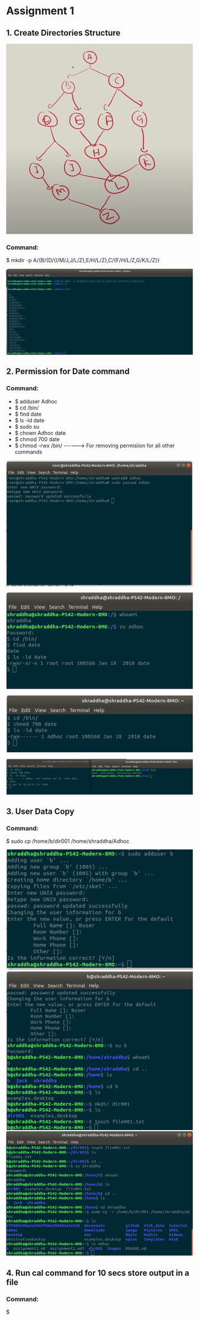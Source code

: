 # Assignment 1

## 1. Create Directories Structure

![Structure](Images/One1.png)

### Command:

$ mkdir -p A/{B/{D/{I/M/J,J/L/Z},E/H/L/Z},C/{F/H/L/Z,G/K/L/Z}}

![Output](Images/One.png)



## 2. Permission for Date command

### Command:

* $ adduser Adhoc
* $ cd /bin/
* $ find date
* $ ls -ld date
* $ sudo su
* $ chown Adhoc date
* $ chmod 700 date
* $ chmod -rwx /bin/ ------> For removing permisiion for all other commands

![Output](Images/Two1.png)

![Output](Images/Two2.png)

![Output](Images/Two3.png)

![Output](Images/Two4.png)


## 3. User Data Copy

### Command:

$ sudo cp /home/b/dir001 /home/shraddha/Adhoc

![Output](Images/Three1.png)
![Output](Images/Three2.png)
![Output](Images/Three3.png)


## 4. Run cal command for 10 secs store output in a file

### Command:

$ 
